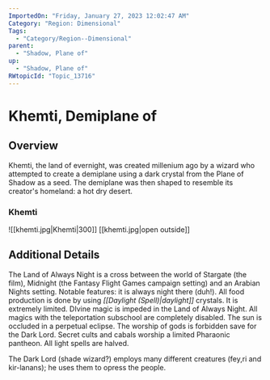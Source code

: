 ```yaml
---
ImportedOn: "Friday, January 27, 2023 12:02:47 AM"
Category: "Region: Dimensional"
Tags:
  - "Category/Region--Dimensional"
parent:
  - "Shadow, Plane of"
up:
  - "Shadow, Plane of"
RWtopicId: "Topic_13716"
---
```

# Khemti, Demiplane of
## Overview
Khemti, the land of evernight, was created millenium ago by a wizard who attempted to create a demiplane using a dark crystal from the Plane of Shadow as a seed. The demiplane was then shaped to resemble its creator's homeland: a hot dry desert.

### Khemti
![[khemti.jpg|Khemti|300]]
[[khemti.jpg|open outside]]

## Additional Details
The Land of Always Night is a cross between the world of Stargate (the film), Midnight (the Fantasy Flight Games campaign setting) and an Arabian Nights setting. Notable features: it is always night there (duh!). All food production is done by using *[[Daylight (Spell)|daylight]]* crystals. It is extremely limited. DIvine magic is impeded in the Land of Always Night. All magics with the teleportation subschool are completely disabled. The sun is occluded in a perpetual eclipse. The worship of gods is forbidden save for the Dark Lord. Secret cults and cabals worship a limited Pharaonic pantheon. All light spells are halved.

The Dark Lord (shade wizard?) employs many different creatures (fey,ri and kir-lanans); he uses them to opress the people.


